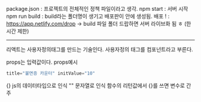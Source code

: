 package.json : 프로젝트의 전체적인 정책 파일이라고 생각.
npm start : 서버 시작
npm run build : build라는 폴더명이 생기고 배포판이 안에 생성됨.
배포 ! : https://app.netlify.com/drop 
-> build 파일 폴더 드랍하면 서버 라이브화 됨 ㅎ (한시간 제한)

---


리액트는 사용자정의태그를 만드는 기술인다.
사용자정의 태그를 컴포넌트라고 부른다.


props는 입력값이다.
props예시 
```javascript
title="불면증 카운터" initValue="10"
```

{} js의 데이터타입으로 인식
"" 문자열로 인식
함수의 리턴값에서 {}를 쓰면 변수로 간주
